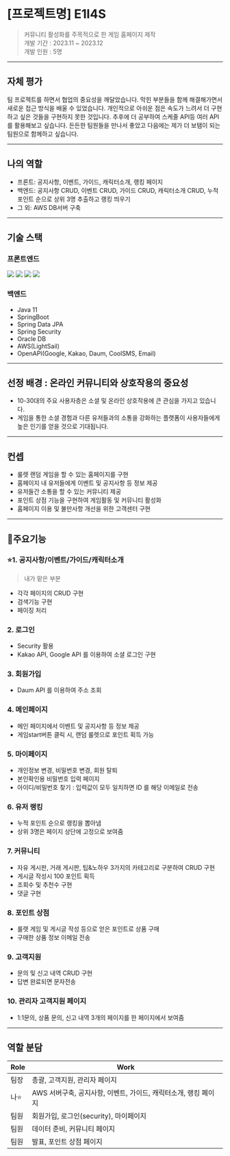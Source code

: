 # [프로젝트명] E1I4S 
> 커뮤니티 활성화를 주목적으로 한 게임 홈페이지 제작 <br/>
> 개발 기간 : 2023.11 ~ 2023.12 <br/>
> 개발 인원 : 5명

---

## 자체 평가
팀 프로젝트를 하면서 협업의 중요성을 깨달았습니다. 막힌 부분들을 함께 해결해가면서 새로운 접근 방식을 배울 수 있었습니다. 개인적으로 아쉬운 점은 속도가 느려서 더 구현하고 싶은 것들을 구현하지 못한 것입니다. 추후에  더 공부하여 스케줄 API등 여러 API를  활용해보고 싶습니다. 든든한 팀원들을 만나서 좋았고 다음에는 제가 더 보탬이 되는 팀원으로 함께하고 싶습니다.

---

## 나의 역할
- 프론트: 공지사항, 이벤트, 가이드, 캐릭터소개, 랭킹 페이지 
- 백엔드: 공지사항 CRUD, 이벤트 CRUD, 가이드 CRUD, 캐릭터소개 CRUD, 누적 포인트 순으로 상위 3명 추출하고 랭킹 띄우기  
- 그 외: AWS DB서버 구축 
  
---

## 기술 스택
### 프론트엔드
  <img src="https://img.shields.io/badge/thymeleaf-005F0F?style=for-the-badge&logo=thymeleaf&logoColor=white">  <img src="https://img.shields.io/badge/html5-E34F26?style=for-the-badge&logo=html5&logoColor=white"> <img src="https://img.shields.io/badge/css3-1572B6?style=for-the-badge&logo=css3&logoColor=white">
  <img src="https://img.shields.io/badge/javascript-F7DF1E?style=for-the-badge&logo=javascript&logoColor=white">

### 백엔드  
- Java 11
- SpringBoot
- Spring Data JPA
- Spring Security
- Oracle DB
- AWS(LightSail)
- OpenAPI(Google, Kakao, Daum, CoolSMS, Email)

---


## 선정 배경 : 온라인 커뮤니티와 상호작용의 중요성
- 10-30대의 주요 사용자층은 소셜 및 온라인 상호작용에 큰 관심을 가지고 있습니다.
- 게임을 통한 소셜 경험과 다른 유저들과의 소통을 강화하는 플랫폼이 사용자들에게 높은 인기를 얻을 것으로 기대됩니다.

---

## 컨셉 
- 룰렛 랜덤 게임을 할 수 있는 홈페이지를 구현
- 홈페이지 내 유저들에게 이벤트 및 공지사항 등 정보 제공
- 유저들간 소통을 할 수 있는 커뮤니티 제공
- 포인트 상점 기능을 구현하여 게임활동 및 커뮤니티 활성화
- 홈페이지 이용 및 불만사항 개선을 위한 고객센터 구현

---


## 🚩주요기능
### ⭐1. 공지사항/이벤트/가이드/캐릭터소개 <br/>

 >내가 맡은 부분
- 각각 페이지의 CRUD 구현
- 검색기능 구현
- 페이징 처리

### 2. 로그인 <br/>
- Security 활용
- Kakao API, Google API 를 이용하여 소셜 로그인 구현 

   
### 3. 회원가입 <br/>
- Daum API 를 이용하여 주소 조회


### 4. 메인페이지 <br/>
- 메인 페이지에서 이벤트 및 공지사항 등 정보 제공
- 게임start버튼 클릭 시, 랜덤 룰렛으로 포인트 획득 가능
  

### 5. 마이페이지 <br/>
- 개인정보 변경, 비밀번호 변경, 회원 탈퇴
- 본인확인용 비밀번호 입력 페이지
- 아이디/비밀번호 찾기 : 입력값이 모두 일치하면 ID 를 해당 이메일로 전송


### 6. 유저 랭킹 <br/>
- 누적 포인트 순으로 랭킹을 뽑아냄
- 상위 3명은 페이지 상단에 고정으로 보여줌 

### 7. 커뮤니티 <br/>
- 자유 게시판, 거래 게시판, 팁&노하우 3가지의 카테고리로 구분하여 CRUD 구현 
- 게시글 작성시 100 포인트 획득
- 조회수 및 추천수 구현
- 댓글 구현


### 8. 포인트 상점 <br/>
- 룰렛 게임 및 게시글 작성 등으로 얻은 포인트로 상품 구매     
- 구매한 상품 정보 이메일 전송


### 9. 고객지원 <br/>
- 문의 및 신고 내역 CRUD 구현
- 답변 완료되면 문자전송
 

### 10. 관리자 고객지원 페이지 <br/>
- 1:1문의, 상품 문의, 신고 내역 3개의 페이지를 한 페이지에서 보여줌  

---

## 역할 분담
|Role|Work|
|---|---|
|팀장|총괄, 고객지원, 관리자 페이지|
|나⭐|AWS 서버구축, 공지사항, 이벤트, 가이드, 캐릭터소개, 랭킹 페이지|
|팀원|회원가입, 로그인(security), 마이페이지|
|팀원|데이터 준비, 커뮤니티 페이지|
|팀원|발표, 포인트 상점 페이지|

